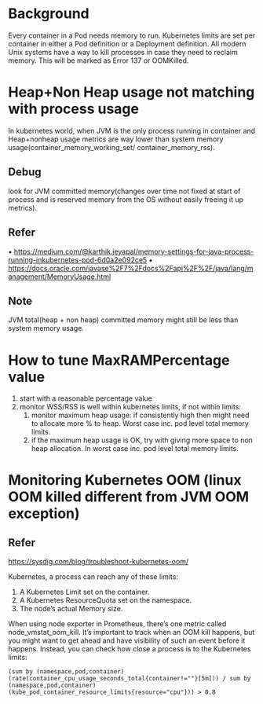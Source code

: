 # Background
Every container in a Pod needs memory to run.
Kubernetes limits are set per container in either a Pod definition or a Deployment definition.
All modern Unix systems have a way to kill processes in case they need to reclaim memory. This will be marked as Error 137 or OOMKilled.

# Heap+Non Heap usage not matching with process usage
In kubernetes world, when JVM is the only process running in container and Heap+nonheap usage metrics are way lower than system memory usage(container_memory_working_set/
container_memory_rss). 

## Debug
look for JVM committed memory(changes over time not fixed at start of process and is reserved memory from the OS without easily freeing it up metrics). 

## Refer
▪ https://medium.com/@karthik.jeyapal/memory-settings-for-java-process-running-inkubernetes-pod-6d0a2e092ce5
▪ https://docs.oracle.com/javase%2F7%2Fdocs%2Fapi%2F%2F/java/lang/management/MemoryUsage.html

## Note
JVM total(heap + non heap) committed memory might still be less than system memory usage.

# How to tune MaxRAMPercentage value
1. start with a reasonable percentage value
2. monitor WSS/RSS is well within kubernetes limits, if not within limits:
    1. monitor maximum heap usage: if consistently high then might need to allocate more % to heap. Worst case inc. pod level total memory limits.
    2. if the maximum heap usage is OK, try with giving more space to non heap allocation. In worst case inc. pod level total memory limits.

# Monitoring Kubernetes OOM (linux OOM killed different from JVM OOM exception)
## Refer
https://sysdig.com/blog/troubleshoot-kubernetes-oom/

Kubernetes, a process can reach any of these limits:
1. A Kubernetes Limit set on the container.
2. A Kubernetes ResourceQuota set on the namespace.
3. The node’s actual Memory size.

When using node exporter in Prometheus, there’s one metric called node_vmstat_oom_kill. It’s important to track when an OOM kill happens, but you might want to get ahead and have visibility of such an event before it happens.
Instead, you can check how close a process is to the Kubernetes limits: 
```
(sum by (namespace,pod,container)
(rate(container_cpu_usage_seconds_total{container!=""}[5m])) / sum by
(namespace,pod,container)
(kube_pod_container_resource_limits{resource="cpu"})) > 0.8
```
